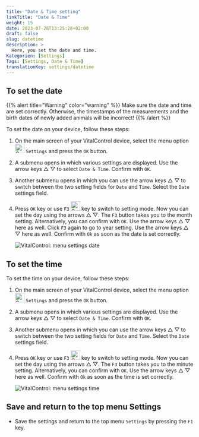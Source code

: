 ```yaml
---
title: "Date & Time setting"
linkTitle: "Date & Time"
weight: 15
date: 2023-07-28T13:25:28+02:00
draft: false
slug: datetime
description: >
  Here, you set the date and time.
Kategorien: [Settings]
Tags: [Settings, Date & Time]
translationKey: settings/datetime
---
```

## To set the date
{{% alert title="Warning" color="warning" %}}
Make sure the date and time are set correctly. Otherwise, the timestamps of the measurements and the birth dates of newly added animals will be incorrect!
{{% /alert %}}

To set the date on your device, follow these steps:

1. On the main screen of your VitalControl device, select the menu option <img src="/icons/gear.svg" width="25" align="bottom" alt="Settings" /> `Settings` and press the `OK` button.

2. A submenu opens in which various settings are displayed. Use the arrow keys △ ▽ to select `Date & Time`. Confirm with `OK`.

3. Another submenu opens in which you can use the arrow keys △ ▽ to switch between the two setting fields for `Date` and `Time`. Select the `Date` settings field.

4. Press `OK` key or use `F3` <img src="/icons/actions/edit.svg" width="25" align="bottom" alt="Settings" /> key to switch to setting mode. Now you can set the day using the arrows △ ▽. The `F3` button takes you to the month setting. Alternatively, you can confirm with `OK`. Use the arrow keys △ ▽ here as well. Click `F3` again to go to year setting. Use the arrow keys △ ▽ here as well. Confirm with `Ok` as soon as the date is set correctly.

    ![VitalControl: menu settings date](../images/date.png "To set the date")

## To set the time

To set the time on your device, follow these steps:

1. On the main screen of your VitalControl device, select the menu option <img src="/icons/gear.svg" width="25" align="bottom" alt="Settings" /> `Settings` and press the `OK` button.

2. A submenu opens in which various settings are displayed. Use the arrow keys △ ▽ to select `Date & Time`. Confirm with `OK`.

3. Another submenu opens in which you can use the arrow keys △ ▽ to switch between the two setting fields for `Date` and `Time`. Select the `Date` settings field.

4. Press `OK` key or use `F3` <img src="/icons/actions/edit.svg" width="25" align="bottom" alt="Settings" /> key to switch to setting mode. Now you can set the day using the arrows △ ▽. The `F3` button takes you to the minute setting. Alternatively, you can confirm with `OK`. Use the arrow keys △ ▽ here as well. Confirm with `Ok` as soon as the time is set correctly.

    ![VitalControl: menu settings time](../images/time.png "To set the time")

## Save and return to the top menu Settings

- Save the settings and return to the top menu `Settings` by pressing the `F1` key.